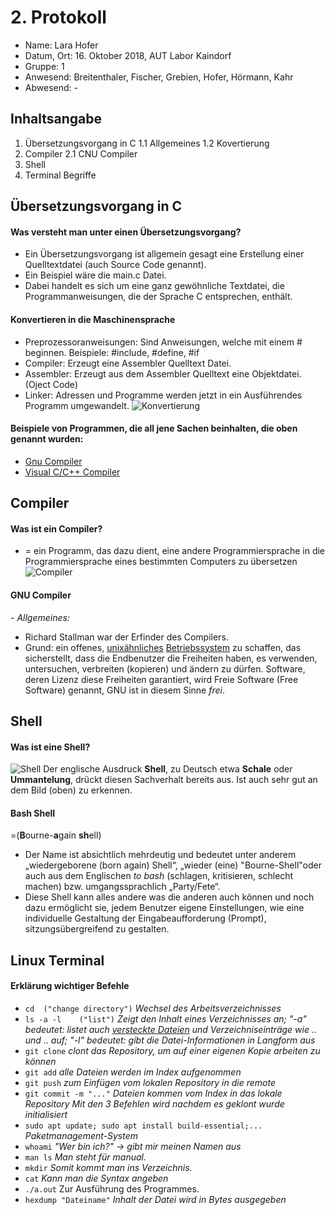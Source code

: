  # 2. Protokoll	
 - Name: Lara Hofer
 - Datum, Ort: 16. Oktober 2018, AUT Labor Kaindorf
 - Gruppe: 1
 - Anwesend: Breitenthaler, Fischer, Grebien, Hofer, Hörmann, Kahr
 - Abwesend: -

## Inhaltsangabe

 1. Übersetzungsvorgang in C
	 1.1 Allgemeines
	 1.2 Kovertierung
 2. Compiler
	 2.1 CNU Compiler
3. Shell
4. Terminal Begriffe

## Übersetzungsvorgang in C
#### Was versteht man unter einen Übersetzungsvorgang?

 - Ein Übersetzungsvorgang ist allgemein gesagt eine Erstellung einer Quelltextdatei (auch Source Code genannt).
 - Ein Beispiel wäre die main.c Datei.
 - Dabei handelt es sich um eine ganz gewöhnliche Textdatei, die Programmanweisungen, die der Sprache C entsprechen, enthält.

#### Konvertieren in die Maschinensprache
 - Preprozessoranweisungen:
	  Sind Anweisungen, welche mit einem # beginnen. Beispiele: #include, #define, #if 
 - Compiler:
	  Erzeugt eine Assembler Quelltext Datei.
 - Assembler:
	  Erzeugt aus dem Assembler Quelltext eine Objektdatei.  (Oject Code) 
 - Linker:
	  Adressen und Programme werden jetzt in ein Ausführendes Programm umgewandelt.
	  ![Konvertierung](https://www.tutorialspoint.com/de/compiler_design/images/language_processing_system.jpg)
 
 #### Beispiele von Programmen, die all jene Sachen beinhalten, die oben genannt wurden:

 - [Gnu Compiler](https://de.wikipedia.org/wiki/GNU_Compiler_Collection)
 - [Visual C/C++ Compiler](https://de.wikipedia.org/wiki/Visual_C++)
 


## Compiler
#### Was ist ein Compiler?
-  = ein Programm, das dazu dient, eine andere Programmiersprache in die Programmiersprache eines bestimmten Computers zu übersetzen
![Compiler](https://www.ilsb.tuwien.ac.at/~pahr/317.530/_images/Compiler.png)
#### GNU Compiler

 *- Allgemeines:*
  - Richard Stallman war der Erfinder des Compilers.
  - Grund: ein offenes, [unixähnliches](https://de.wikipedia.org/wiki/Unixoides_System "Unixoides System") [Betriebssystem](https://de.wikipedia.org/wiki/Betriebssystem "Betriebssystem") zu schaffen, das sicherstellt, dass die Endbenutzer die Freiheiten haben, es verwenden, untersuchen, verbreiten (kopieren) und ändern zu dürfen. Software, deren Lizenz diese Freiheiten garantiert, wird Freie Software (Free Software) genannt, GNU ist in diesem Sinne _frei_.
 
## Shell
#### Was ist eine Shell?
![Shell](https://www.selflinux.org/selflinux/bilder/was_ist_shell_shell_funktionsweise01.png)
Der englische Ausdruck **Shell**, zu Deutsch etwa **Schale** oder **Ummantelung**, drückt diesen Sachverhalt bereits aus. Ist auch sehr gut an dem Bild (oben) zu erkennen.

#### Bash Shell
=(**B**ourne-**a**gain **sh**ell)
- Der Name ist absichtlich mehrdeutig und bedeutet unter anderem „wiedergeborene (born again) Shell“, „wieder (eine) "Bourne-Shell"oder auch aus dem Englischen _to bash_ (schlagen, kritisieren, schlecht machen) bzw. umgangssprachlich „Party/Fete“.
- Diese Shell kann alles andere was die anderen auch können und noch dazu ermöglicht sie, jedem Benutzer eigene Einstellungen, wie eine individuelle Gestaltung der Eingabeaufforderung (Prompt), sitzungsübergreifend zu gestalten.
## Linux Terminal
#### Erklärung wichtiger Befehle
 - `cd  ("change directory")`
*Wechsel des Arbeitsverzeichnisses*
 - `ls -a -l	("list")`
 *Zeigt den Inhalt eines Verzeichnisses an; 
 "-a" bedeutet: listet auch [versteckte Dateien](https://wiki.ubuntuusers.de/Versteckte_Dateien/) und Verzeichniseinträge wie .. und .. auf;
 "-l" bedeutet: gibt die Datei-Informationen in Langform aus*
 - `git clone`
 *clont das Repository, um auf einer eigenen Kopie arbeiten zu können*
 - `git add` 
 *alle Dateien werden im Index aufgenommen*
 - `git push`
 *zum Einfügen vom lokalen Repository in die remote*
 - `git commit -m "..."`
*Dateien kommen vom Index in das lokale Repository
 Mit den 3 Befehlen wird nachdem es geklont wurde initialisiert*
 - `sudo apt update; sudo apt install build-essential;...`
 *Paketmanagement-System*
 - `whoami`
 *"Wer bin ich?" -> gibt mir meinen Namen aus*
 - `man ls`
 *Man steht für manual.*
 - `mkdir`
 *Somit kommt man ins Verzeichnis.*
 - `cat`
 *Kann man die Syntax angeben*
 - `./a.out`
 Zur Ausführung des Programmes.
- `hexdump "Dateiname"`
*Inhalt der Datei wird in Bytes ausgegeben*
 
















